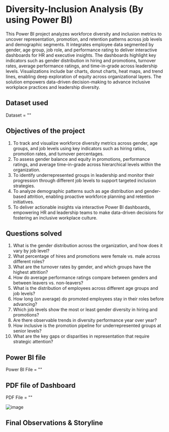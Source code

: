 # Diversity-Inclusion Analysis (By using Power BI)
This Power BI project analyzes workforce diversity and inclusion metrics to uncover representation, promotion, and retention patterns across job levels and demographic segments. It integrates employee data segmented by gender, age group, job role, and performance rating to deliver interactive dashboards for HR and executive insights. The dashboards highlight key indicators such as gender distribution in hiring and promotions, turnover rates, average performance ratings, and time-in-grade across leadership levels. Visualizations include bar charts, donut charts, heat maps, and trend lines, enabling deep exploration of equity across organizational layers. The solution empowers data-driven decision-making to advance inclusive workplace practices and leadership diversity.

## Dataset used
Dataset = ""

## Objectives of the project
1) To track and visualize workforce diversity metrics across gender, age groups, and job levels using key indicators such as hiring ratios, promotion rates, and turnover percentages.
2) To assess gender balance and equity in promotions, performance ratings, and average time-in-grade across hierarchical levels within the organization.
3) To identify underrepresented groups in leadership and monitor their progression through different job levels to support targeted inclusion strategies.
4) To analyze demographic patterns such as age distribution and gender-based attrition, enabling proactive workforce planning and retention initiatives.
5) To deliver actionable insights via interactive Power BI dashboards, empowering HR and leadership teams to make data-driven decisions for fostering an inclusive workplace culture.

   
## Questions solved 
1) What is the gender distribution across the organization, and how does it vary by job level?
2) What percentage of hires and promotions were female vs. male across different roles?
3) What are the turnover rates by gender, and which groups have the highest attrition?
4) How do average performance ratings compare between genders and between leavers vs. non-leavers?
5) What is the distribution of employees across different age groups and job levels?
6) How long (on average) do promoted employees stay in their roles before advancing?
7) Which job levels show the most or least gender diversity in hiring and promotions?
8) Are there observable trends in diversity performance year over year?
9) How inclusive is the promotion pipeline for underrepresented groups at senior levels?
10) What are the key gaps or disparities in representation that require strategic attention?


## Power BI file
Power BI File = ""

## PDF file of Dashboard
PDF File =  ""

![image](https://github.com/user-attachments/assets/676bdc45-2acc-45a4-8613-f7fa58d8477c)


## Final Observations & Storyline

